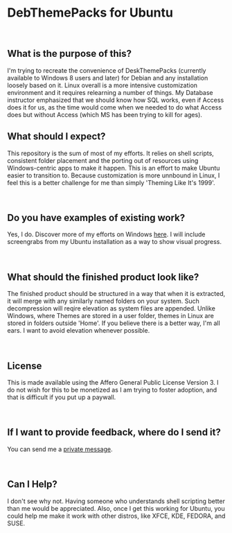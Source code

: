 
<body>
<h1>DebThemePacks for Ubuntu</h1>
  <br />
  <h2>What is the purpose of this?</h2>
<p>
I'm trying to recreate the convenience of DeskThemePacks (currently available to Windows 8 users and later) for Debian and any installation loosely based on it. Linux overall is a more intensive customization environment and it requires relearning a number of things. My Database instructor emphasized that we should know how SQL works, even if Access does it for us, as the time would come when we needed to do what Access does but without Access (which MS has been trying to kill for ages).
</p>
</p>
<h2>What should I expect?</h2>
<p>This repository is the sum of most of my efforts. It relies on shell scripts, consistent folder placement and the porting out of resources using Windows-centric apps to make it happen. This is an effort to make Ubuntu easier to transition to. Because customization is more unnbound in Linux, I feel this is a better challenge for me than simply 'Theming Like It's 1999'.</p> <br />
<h2>Do you have examples of existing work?</h2>
<p id="outset">Yes, I do. Discover more of my efforts on Windows <a href="https://www.deviantart.com/masstransitkrow/gallery/63454312/deskthemepacks" title="DeskThemePack Gallery | MassTransitKrow on DeviantArt" target="_blank">here</a>. I will include screengrabs from my Ubuntu installation as a way to show visual progress.</p><br />
<h2>What should the finished product look like?</h2>
<p>The finished product should be structured in a way that when it is extracted, it will merge with any similarly named folders on your system. Such decompression will reqire elevation as system files are appended. Unlike Windows, where Themes are stored in a user folder, themes in Linux are stored in folders outside 'Home'. If you believe there is a better way, I'm all ears. I want to avoid elevation whenever possible.</p><br />
<h2>License</h2>
<p>This is made available using the Affero General Public License Version 3. I do not wish for this to be monetized as I am trying to foster adoption, and that is difficult if you put up a paywall.</p><br />
<h2>If I want to provide feedback, where do I send it?</h2>
<p>You can send me a <a href="mailto:masstransitkrow@pm.me?subject=[Feedback]" title="" target="_blank">private message</a>.</p> <br />
<h2>Can I Help?</h2>
<p>I don't see why not. Having someone who understands shell scripting better than me would be appreciated. Also, once I get this working for Ubuntu, you could help me make it work with other distros, like XFCE, KDE, FEDORA, and SUSE.</p>
</div>
<br /> <br />
</body>
</html>
